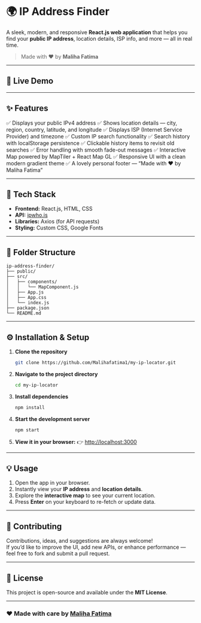 # 🌍 IP Address Finder

A sleek, modern, and responsive **React.js web application** that helps you find your **public IP address**, location details, ISP info, and more — all in real time.

> Made with ❤️ by **Maliha Fatima**

---

## 🚀 Live Demo


---

## ✨ Features

✅ Displays your public IPv4 address
✅ Shows location details — city, region, country, latitude, and longitude
✅ Displays ISP (Internet Service Provider) and timezone
✅ Custom IP search functionality
✅ Search history with localStorage persistence
✅ Clickable history items to revisit old searches
✅ Error handling with smooth fade-out messages
✅ Interactive Map powered by MapTiler + React Map GL
✅ Responsive UI with a clean modern gradient theme
✅ A lovely personal footer — “Made with ❤️ by Maliha Fatima”

---

## 🧠 Tech Stack

- **Frontend:** React.js, HTML, CSS  
- **API:** [ipwho.is](https://ipwho.is/)  
- **Libraries:** Axios (for API requests)  
- **Styling:** Custom CSS, Google Fonts

---

## 📁 Folder Structure

```
ip-address-finder/
├── public/
├── src/
│   ├── components/
│   │   └── MapComponent.js
│   ├── App.js
│   ├── App.css
│   └── index.js
├── package.json
└── README.md
```

---

## ⚙️ Installation & Setup

1. **Clone the repository**
   ```bash
   git clone https://github.com/Malihafatima1/my-ip-locator.git
   ```

2. **Navigate to the project directory**
   ```bash
   cd my-ip-locator
   ```

3. **Install dependencies**
   ```bash
   npm install
   ```

4. **Start the development server**
   ```bash
   npm start
   ```

5. **View it in your browser:**
   👉 [http://localhost:3000](http://localhost:3000)

---

## 💡 Usage

1. Open the app in your browser.  
2. Instantly view your **IP address** and **location details**.  
3. Explore the **interactive map** to see your current location.  
4. Press **Enter** on your keyboard to re-fetch or update data.

---

## 🤝 Contributing

Contributions, ideas, and suggestions are always welcome!  
If you’d like to improve the UI, add new APIs, or enhance performance — feel free to fork and submit a pull request.

---

## 🧾 License

This project is open-source and available under the **MIT License**.

---

### ❤️ Made with care by [**Maliha Fatima**](https://github.com/Malihafatima1)
